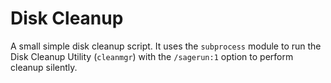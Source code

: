 # Disk Cleanup

A small simple disk cleanup script. It uses the `subprocess` module to run the Disk Cleanup Utility (`cleanmgr`) with the `/sagerun:1` option to perform cleanup silently.
